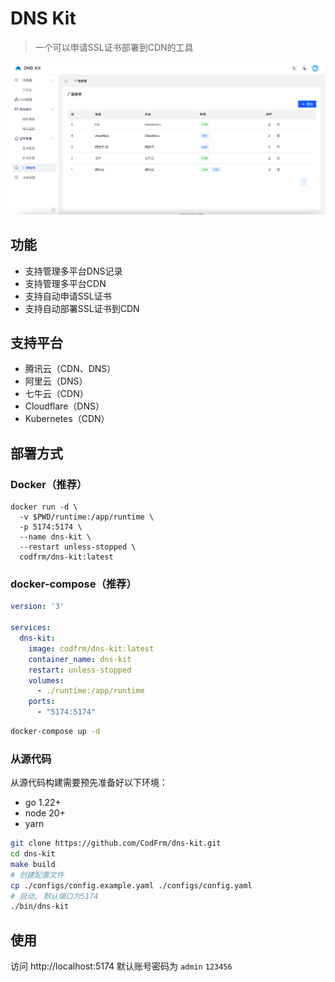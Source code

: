 # DNS Kit
> 一个可以申请SSL证书部署到CDN的工具

![32c977b8bcba2d7b5b7062c589a3889c](img/README.assets/32c977b8bcba2d7b5b7062c589a3889c.png)

## 功能

- 支持管理多平台DNS记录
- 支持管理多平台CDN
- 支持自动申请SSL证书
- 支持自动部署SSL证书到CDN

## 支持平台

- 腾讯云（CDN、DNS）
- 阿里云（DNS）
- 七牛云（CDN）
- Cloudflare（DNS）
- Kubernetes（CDN）

## 部署方式

### Docker（推荐）

```
docker run -d \
  -v $PWD/runtime:/app/runtime \
  -p 5174:5174 \
  --name dns-kit \
  --restart unless-stopped \
  codfrm/dns-kit:latest
```

### docker-compose（推荐）

```yaml
version: '3'

services:
  dns-kit:
    image: codfrm/dns-kit:latest
    container_name: dns-kit
    restart: unless-stopped
    volumes:
      - ./runtime:/app/runtime
    ports:
      - "5174:5174"
```

```bash
docker-compose up -d
```

### 从源代码

从源代码构建需要预先准备好以下环境：

- go 1.22+
- node 20+
- yarn

```bash
git clone https://github.com/CodFrm/dns-kit.git
cd dns-kit
make build
# 创建配置文件
cp ./configs/config.example.yaml ./configs/config.yaml
# 启动, 默认端口为5174
./bin/dns-kit
```

## 使用

访问 http://localhost:5174 默认账号密码为 `admin` `123456`

